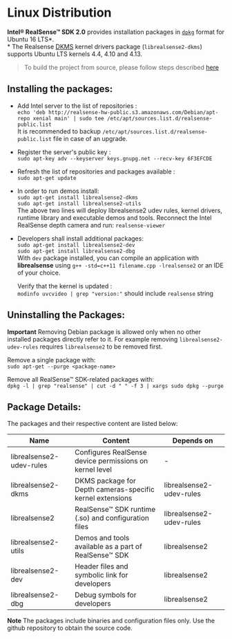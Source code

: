# Linux Distribution

**Intel® RealSense™ SDK 2.0** provides installation packages in [`dpkg`](https://en.wikipedia.org/wiki/Dpkg) format for Ubuntu 16 LTS\*.    
\* The Realsense [DKMS](https://en.wikipedia.org/wiki/Dynamic_Kernel_Module_Support) kernel drivers package (`librealsense2-dkms`) supports Ubuntu LTS kernels 4.4, 4.10 and 4.13.  


> To build the project from source, please follow steps described [here](./installation.md)



## Installing the packages:
- Add Intel server  to the list of repositories :  
`echo 'deb http://realsense-hw-public.s3.amazonaws.com/Debian/apt-repo xenial main' | sudo tee /etc/apt/sources.list.d/realsense-public.list`  
It is recommended to backup `/etc/apt/sources.list.d/realsense-public.list` file in case of an upgrade.

- Register the server's public key :  
`sudo apt-key adv --keyserver keys.gnupg.net --recv-key 6F3EFCDE`  
- Refresh the list of repositories and packages available :  
`sudo apt-get update`  

- In order to run demos install:  
  `sudo apt-get install librealsense2-dkms`  
  `sudo apt-get install librealsense2-utils`  
  The above two lines will deploy librealsense2 udev rules, kernel drivers, runtime library and executable demos and tools.
  Reconnect the Intel RealSense depth camera and run: `realsense-viewer`  

- Developers shall install additional packages:  
  `sudo apt-get install librealsense2-dev`  
  `sudo apt-get install librealsense2-dbg`  
  With `dev` package installed, you can compile an application with **librealsense** using `g++ -std=c++11 filename.cpp -lrealsense2` or an IDE of your choice.


  Verify that the kernel is updated :    
  `modinfo uvcvideo | grep "version:"` should include `realsense` string

## Uninstalling the Packages:
**Important** Removing Debian package is allowed only when no other installed packages directly refer to it. For example removing `librealsense2-udev-rules` requires `librealsense2` to be removed first.

Remove a single package with:   
  `sudo apt-get --purge <package-name>`  

Remove all RealSense™ SDK-related packages with:   
  `dpkg -l | grep "realsense" | cut -d " " -f 3 | xargs sudo dpkg --purge`  

## Package Details:
The packages and their respective content are listed below:  

Name    |      Content   | Depends on |
-------- | ------------ | ---------------- |
librealsense2-udev-rules | Configures RealSense device permissions on kernel level  | -
librealsense2-dkms | DKMS package for Depth cameras-specific kernel extensions | librealsense2-udev-rules
librealsense2 | RealSense™ SDK runtime (.so) and configuration files | librealsense2-udev-rules
librealsense2-utils | Demos and tools available as a part of RealSense™ SDK | librealsense2
librealsense2-dev | Header files and symbolic link for developers | librealsense2
librealsense2-dbg | Debug symbols for developers  | librealsense2

**Note** The packages include binaries and configuration files only.
Use the github repository to obtain the source code.
